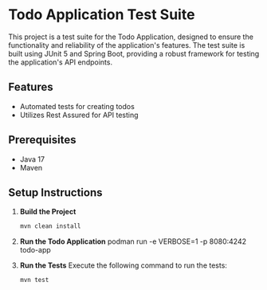 # Todo Application Test Suite

This project is a test suite for the Todo Application, designed to ensure the functionality and reliability of the application's features. The test suite is built using JUnit 5 and Spring Boot, providing a robust framework for testing the application's API endpoints.

## Features
- Automated tests for creating todos
- Utilizes Rest Assured for API testing

## Prerequisites
- Java 17
- Maven

## Setup Instructions

1. **Build the Project**
   ```bash
   mvn clean install
   ```

2. **Run the Todo Application**
   podman run -e VERBOSE=1 -p 8080:4242  todo-app

3. **Run the Tests**
   Execute the following command to run the tests:
   ```bash
   mvn test
   ```

